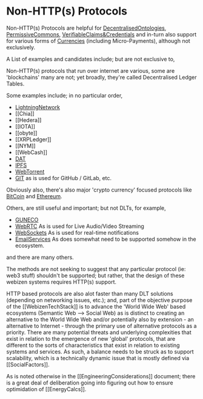 # Non-HTTP(s) Protocols

Non-HTTP(s) Protocols are helpful for [DecentralisedOntologies](DecentralisedOntologies.md), [PermissiveCommons](PermissiveCommons.md), [VerifiableClaims&Credentials](VerifiableClaims&Credentials.md) and in-turn also support for various forms of [Currencies](Currencies.md) (including Micro-Payments), although not exclusively.

A List of examples and candidates include; but are not exclusive to,

Non-HTTP(s) protocols that run over internet are various, some are 'blockchains' many are not; yet broadly, they're called Decentralised Ledger Tables.

Some examples include; in no particular order,

- [LightningNetwork](LightningNetwork.md)
- [[Chia]]
- [[Hedera]]
- [[IOTA]]
- [[obyte]]
- [[XRPLedger]]
- [[NYM]]
- [[WebCash]]
- [DAT](DAT.md)
- [IPFS](IPFS.md)
- [WebTorrent](WebTorrent.md)
- [GIT](GIT.md) as is used for GitHub / GitLab, etc. 

Obviously also, there's also major 'crypto currency' focused protocols like [BitCoin](https://en.wikipedia.org/wiki/Bitcoin) and [Ethereum](https://en.wikipedia.org/wiki/Ethereum).  

Others, are still useful and important; but not DLTs, for example,

- [GUNECO](GUNECO.md)
- [WebRTC](WebRTC.md) As is used for Live Audio/Video Streaming
- [WebSockets](WebSockets.md) As is used for real-time notifications
- [EmailServices](EmailServices.md) As does somewhat need to be supported somehow in the ecosystem.

and there are many others. 

The methods are not seeking to suggest that any particular protocol (ie: web3 stuff) shouldn't be supported; but rather, that the design of these webizen systems requires HTTP(s) support. 

HTTP based protocols are also alot faster than many DLT solutions (depending on networking issues, etc.); and, part of the objective purpose of the [[WebizenTechStack]] is to advance the 'World Wide Web' based ecosystems (Semantic Web --> Social Web) as is distinct to creating an alternative to the World Wide Web and/or potentially also by extension - an alternative to Internet - through the primary use of alternative protocols as a priority.  There are many potential threats and underlying complexities that exist in relation to the emergence of new 'global' protocols, that are different to the sorts of characteristics that exist in relation to existing systems and services.  As such, a balance needs to be struck as to support scalability, which is a technically dynamic issue that is mostly defined via [[SocialFactors]].

As is noted otherwise in the [[EngineeringConsiderations]] document; there is a great deal of deliberation going into figuring out how to ensure optimidation of [[EnergyCalcs]]. 

